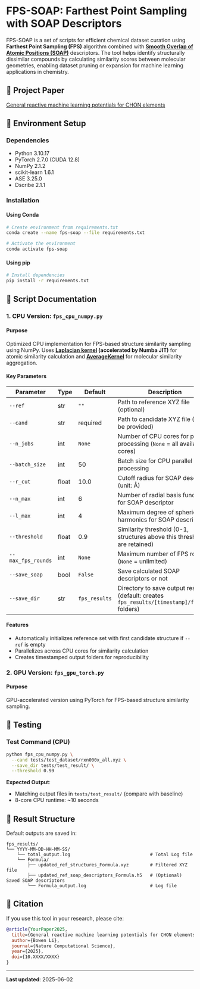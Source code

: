 # FPS-SOAP: Farthest Point Sampling with SOAP Descriptors

FPS-SOAP is a set of scripts for efficient chemical dataset curation using **Farthest Point Sampling (FPS)** algorithm combined with **[Smooth Overlap of Atomic Positions (SOAP)](https://singroup.github.io/dscribe/latest/tutorials/descriptors/soap.html#)** descriptors. The tool helps identify structurally dissimilar compounds by calculating similarity scores between molecular geometries, enabling dataset pruning or expansion for machine learning applications in chemistry.


## 📄 Project Paper
[General reactive machine learning potentials for CHON elements](https://faculty.ecnu.edu.cn/_s34/zt2/main.psp) <!-- 请在此处添加项目相关论文链接 -->


## 🚀 Environment Setup
### Dependencies
- Python 3.10.17  
- PyTorch 2.7.0 (CUDA 12.8)  
- NumPy 2.1.2  
- scikit-learn 1.6.1  <!-- 需要检查是否需要安装 sklearn -->  
- ASE 3.25.0  
- Dscribe 2.1.1  


### Installation
#### Using Conda
```bash
# Create environment from requirements.txt
conda create --name fps-soap --file requirements.txt

# Activate the environment
conda activate fps-soap
```
#### Using pip
```bash
# Install dependencies
pip install -r requirements.txt
```


## 📜 Script Documentation

### 1. CPU Version: `fps_cpu_numpy.py`
#### Purpose
Optimized CPU implementation for FPS-based structure similarity sampling using NumPy. Uses **[Laplacian kernel](https://scikit-learn.org/stable/modules/generated/sklearn.metrics.pairwise.laplacian_kernel.html) (accelerated by Numba JIT)** for atomic similarity calculation and **[AverageKernel](https://singroup.github.io/dscribe/latest/doc/dscribe.kernels.html#dscribe.kernels.averagekernel.AverageKernel)** for molecular similarity aggregation.

#### Key Parameters
| Parameter           | Type         | Default       | Description                                                                 |
|---------------------|--------------|---------------|-----------------------------------------------------------------------------|
| `--ref`             | str          | `""`          | Path to reference XYZ file (optional)                                      |
| `--cand`            | str          | required      | Path to candidate XYZ file (must be provided)                             |
| `--n_jobs`          | int          | `None`        | Number of CPU cores for parallel processing (`None` = all available cores) |
| `--batch_size`      | int          | 50            | Batch size for CPU parallel processing                                    |
| `--r_cut`           | float        | 10.0          | Cutoff radius for SOAP descriptor (unit: Å)                               |
| `--n_max`           | int          | 6             | Number of radial basis functions for SOAP descriptor                      |
| `--l_max`           | int          | 4             | Maximum degree of spherical harmonics for SOAP descriptor                 |
| `--threshold`       | float        | 0.9           | Similarity threshold (0-1, structures above this threshold are retained)  |
| `--max_fps_rounds`  | int          | `None`        | Maximum number of FPS rounds (`None` = unlimited)                         |
| `--save_soap`       | bool         | `False`       | Save calculated SOAP descriptors or not                                   |
| `--save_dir`        | str          | `fps_results` | Directory to save output results (default: creates `fps_results/[timestamp]/formula` folders) |

#### Features
- Automatically initializes reference set with first candidate structure if `--ref` is empty
- Parallelizes across CPU cores for similarity calculation
- Creates timestamped output folders for reproducibility  

### 2. GPU Version: `fps_gpu_torch.py`
#### Purpose
GPU-accelerated version using PyTorch for FPS-based structure similarity sampling. 
<!-- 
#### Key Parameters  
| Parameter       | Description                                                                 |
|-----------------|-----------------------------------------------------------------------------|
| `--gpu`         | GPU device index (0 or 1, default: 0)                                      |
| `--batch_size`  | Batch size for GPU inference (default: 50)                                 |
| `--njobs`       | CPU cores for preprocessing (default: 1)                                   |
| *Other params*  | Same as CPU version (see above)                                            |

#### Usage Example
```bash
python fps_gpu_torch.py \
  --cand large_dataset.xyz \
  --gpu 0 \
  --batch_size 100 \
  --threshold 0.9
```

#### Notes
- Single-GPU only support (multi-GPU coming soon)
- Avoid using `--njobs > 1` to prevent memory leaks
- For CPU-only run, set `--gpu -1` -->


## 🧪 Testing
### Test Command (CPU)
```bash
python fps_cpu_numpy.py \
  --cand tests/test_dataset/rxn000x_all.xyz \
  --save_dir tests/test_result/ \
  --threshold 0.99 
```

**Expected Output**:  
- Matching output files in `tests/test_result/` (compare with baseline)
- 8-core CPU runtime: ~10 seconds

<!-- ### Test Command (GPU)
<<<bash
python fps_gpu_torch.py \
  --cand tests/test_dataset/rxn000x_all.xyz \
  --gpu 0 \
  --threshold 0.99
<<<

**Expected Output**:  
- Same structure selection as CPU version
- GPU runtime: ~3-5 seconds (NVIDIA RTX 3090) -->


## 📁 Result Structure
Default outputs are saved in:  
```
fps_results/
└── YYYY-MM-DD-HH-MM-SS/
    └── total_output.log                              # Total Log file
    └── Formula/
        ├── updated_ref_structures_Formula.xyz        # Filtered XYZ file
        ├── updated_ref_soap_descriptors_Formula.h5   # (Optional) Saved SOAP descriptors
        └── Formula_output.log                        # Log file
```


## 📝 Citation
If you use this tool in your research, please cite:  
```bibtex
@article{YourPaper2025,
  title={General reactive machine learning potentials for CHON elements},
  author={Bowen Li},
  journal={Nature Computational Science},
  year={2025},
  doi={10.XXXX/XXXX}
}
```

---

**Last updated**: 2025-06-02